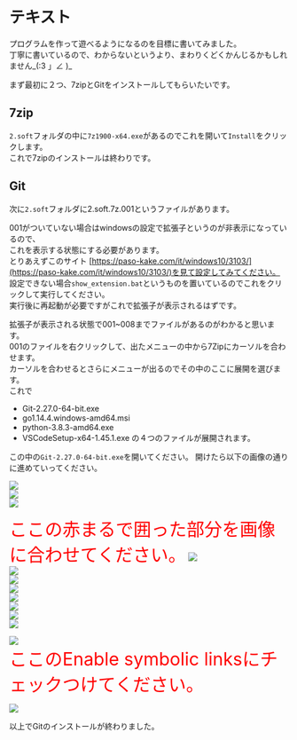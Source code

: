 # テキスト

プログラムを作って遊べるようになるのを目標に書いてみました。  
丁寧に書いているので、わからないというより、まわりくどくかんじるかもしれません\_(:3 」∠ )\_

まず最初に２つ、7zipとGitをインストールしてもらいたいです。  

## 7zip
`2.soft`フォルダの中に`7z1900-x64.exe`があるのでこれを開いて`Install`をクリックします。  
これで7zipのインストールは終わりです。

## Git
次に`2.soft`フォルダに2.soft.7z.001というファイルがあります。  

001がついていない場合はwindowsの設定で拡張子というのが非表示になっているので、  
これを表示する状態にする必要があります。  
とりあえずこのサイト [https://paso-kake.com/it/windows10/3103/](https://paso-kake.com/it/windows10/3103/)を見て設定してみてください。  
設定できない場合`show_extension.bat`というものを置いているのでこれをクリックして実行してください。  
実行後に再起動が必要ですがこれで拡張子が表示されるはずです。  

拡張子が表示される状態で001~008までファイルがあるのがわかると思います。  
001のファイルを右クリックして、出たメニューの中から7Zipにカーソルを合わせます。  
カーソルを合わせるとさらにメニューが出るのでその中のここに展開を選びます。  
これで
* Git-2.27.0-64-bit.exe
* go1.14.4.windows-amd64.msi
* python-3.8.3-amd64.exe
* VSCodeSetup-x64-1.45.1.exe
の４つのファイルが展開されます。

この中の`Git-2.27.0-64-bit.exe`を開いてください。
開けたら以下の画像の通りに進めていってください。

![](./img/0-1.png)  
![](./img/0-2.png)  
![](./img/0-3.png)  

<font size="6em" color="red">ここの赤まるで囲った部分を画像に合わせてください。</font>
![](./img/0-4.png)  
![](./img/0-5.png)  
![](./img/0-6.png)  
![](./img/0-7.png)  
![](./img/0-8.png)  
![](./img/0-9.png)  
![](./img/0-a.png)  
![](./img/0-b.png)  

![](./img/0-c.png)  
<font size="6em" color="red">ここのEnable symbolic linksにチェックつけてください。</font>

![](./img/0-d.png)  

以上でGitのインストールが終わりました。
